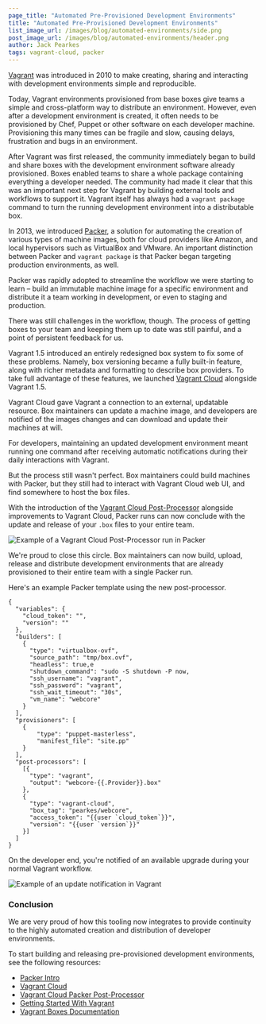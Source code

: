```yaml
---
page_title: "Automated Pre-Provisioned Development Environments"
title: "Automated Pre-Provisioned Development Environments"
list_image_url: /images/blog/automated-environments/side.png
post_image_url: /images/blog/automated-environments/header.png
author: Jack Pearkes
tags: vagrant-cloud, packer
---
```


[Vagrant](http://www.vagrantup.com) was introduced in 2010 to make
creating, sharing and interacting with development environments
simple and reproducible.

Today, Vagrant environments provisioned from base boxes give teams
a simple and cross-platform way to distribute an environment. However, even
after a development environment is created, it often needs to be provisioned
by Chef, Puppet or other software on each developer machine. Provisioning
this many times can be fragile and slow, causing delays, frustration and bugs
in an environment.

After Vagrant was first released, the community
immediately began to build and share boxes with the development
environment software already provisioned. Boxes enabled teams to share
a whole package containing everything a developer needed. The community
had made it clear that this was an important next step for Vagrant by
building external tools and workflows to support it. Vagrant itself has
always had a `vagrant package` command to turn the running development
environment into a distributable box.

In 2013, we introduced [Packer](http://www.packer.io), a solution for
automating the creation of various types of machine images, both for
cloud providers like Amazon, and local hypervisors such as VirtualBox
and VMware. An important distinction between Packer and `vagrant package`
is that Packer began targeting production environments, as well.

Packer was rapidly adopted to streamline the workflow we were starting
to learn – build an immutable machine image for a specific environment and
distribute it a team working in development, or even to staging and production.

There was still challenges in the workflow, though. The process of
getting boxes to your team and keeping them up to date
was still painful, and a point of persistent feedback for us.

Vagrant 1.5 introduced an entirely redesigned box system to fix some of
these problems. Namely, box versioning became a fully built-in feature, along with
richer metadata and formatting to describe box providers. To take full
advantage of these features, we launched [Vagrant Cloud](https://vagrantcloud.com)
alongside Vagrant 1.5.

Vagrant Cloud gave Vagrant a connection to an external, updatable resource.
Box maintainers can update a machine image, and developers are notified
of the images changes and can download and update their machines at will.

For developers, maintaining an updated development environment meant
running one command after receiving automatic notifications during their
daily interactions with Vagrant.

But the process still wasn't perfect. Box maintainers could build
machines with Packer, but they still had to interact with Vagrant Cloud
web UI, and find somewhere to host the box files.

With the introduction of the [Vagrant Cloud Post-Processor](http://www.packer.io/docs/post-processors/vagrant-cloud.html)
 alongside improvements to Vagrant Cloud, Packer runs can now conclude
with the update and release of your `.box` files to your entire team.

![Example of a Vagrant Cloud Post-Processor run in Packer](/images/blog/automated-environments/pp-run.png)

We're proud to close this circle. Box maintainers can now build, upload, release
and distribute development environments that are already provisioned to
their entire team with a single Packer run.

Here's an example Packer template using the new post-processor.

    {
      "variables": {
        "cloud_token": "",
        "version": ""
      },
      "builders": [
        {
          "type": "virtualbox-ovf",
          "source_path": "tmp/box.ovf",
          "headless": true,e
          "shutdown_command": "sudo -S shutdown -P now,
          "ssh_username": "vagrant",
          "ssh_password": "vagrant",
          "ssh_wait_timeout": "30s",
          "vm_name": "webcore"
        }
      ],
      "provisioners": [
        {
            "type": "puppet-masterless",
            "manifest_file": "site.pp"
        }
      ],
      "post-processors": [
        [{
          "type": "vagrant",
          "output": "webcore-{{.Provider}}.box"
        },
        {
          "type": "vagrant-cloud",
          "box_tag": "pearkes/webcore",
          "access_token": "{{user `cloud_token`}}",
          "version": "{{user `version`}}"
        }]
      ]
    }


On the developer end, you're notified of an available upgrade
during your normal Vagrant workflow.

![Example of an update notification in Vagrant](/images/blog/automated-environments/update-notification.png)

### Conclusion

We are very proud of how this tooling now integrates to provide continuity to
the highly automated creation and distribution of developer environments.

To start building and releasing pre-provisioned development environments,
see the following resources:

- [Packer Intro](http://www.packer.io/intro)
- [Vagrant Cloud](https://vagrantcloud.com)
- [Vagrant Cloud Packer Post-Processor](http://www.packer.io/docs/post-processors/vagrant-cloud.html)
- [Getting Started With Vagrant](http://docs.vagrantup.com/v2/getting-started/index.html)
- [Vagrant Boxes Documentation](http://docs.vagrantup.com/v2/boxes.html)
